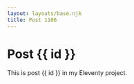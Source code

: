 ```yaml
---
layout: layouts/base.njk
title: Post 1106
---
```


# Post {{ id }}

This is post {{ id }} in my Eleventy project.

